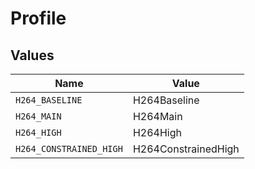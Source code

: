 # Profile


## Values

| Name                    | Value                   |
| ----------------------- | ----------------------- |
| `H264_BASELINE`         | H264Baseline            |
| `H264_MAIN`             | H264Main                |
| `H264_HIGH`             | H264High                |
| `H264_CONSTRAINED_HIGH` | H264ConstrainedHigh     |